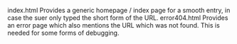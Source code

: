 

index.html      Provides a generic homepage / index page for a smooth entry, in case the suer only typed the short form of the URL.
error404.html   Provides an error page which also mentions the URL which was not found. This is needed for some forms of debugging.


